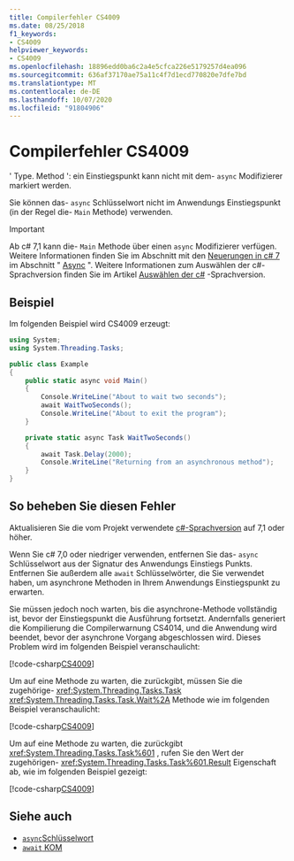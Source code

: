 ```yaml
---
title: Compilerfehler CS4009
ms.date: 08/25/2018
f1_keywords:
- CS4009
helpviewer_keywords:
- CS4009
ms.openlocfilehash: 18896edd0ba6c2a4e5cfca226e5179257d4ea096
ms.sourcegitcommit: 636af37170ae75a11c4f7d1ecd770820e7dfe7bd
ms.translationtype: MT
ms.contentlocale: de-DE
ms.lasthandoff: 10/07/2020
ms.locfileid: "91804906"
---
```

# <a name="compiler-error-cs4009"></a>Compilerfehler CS4009

' Type. Method ': ein Einstiegspunkt kann nicht mit dem- `async` Modifizierer markiert werden.

Sie können das- `async` Schlüsselwort nicht im Anwendungs Einstiegspunkt (in der Regel die- `Main` Methode) verwenden.

> [!IMPORTANT]
> Ab c# 7,1 kann die- `Main` Methode über einen `async` Modifizierer verfügen. Weitere Informationen finden Sie im Abschnitt mit den [Neuerungen in c# 7](../whats-new/csharp-7.md) im Abschnitt " [Async](../whats-new/csharp-7.md#async-main) ". Weitere Informationen zum Auswählen der c#-Sprachversion finden Sie im Artikel [Auswählen der c#](../language-reference/configure-language-version.md) -Sprachversion.

## <a name="example"></a>Beispiel

Im folgenden Beispiel wird CS4009 erzeugt:

```csharp
using System;
using System.Threading.Tasks;

public class Example
{
    public static async void Main()
    {
        Console.WriteLine("About to wait two seconds");
        await WaitTwoSeconds();
        Console.WriteLine("About to exit the program");
    }

    private static async Task WaitTwoSeconds()
    {
        await Task.Delay(2000);
        Console.WriteLine("Returning from an asynchronous method");
    }
}
```

## <a name="to-correct-this-error"></a>So beheben Sie diesen Fehler

Aktualisieren Sie die vom Projekt verwendete [c#-Sprachversion](../language-reference/configure-language-version.md) auf 7,1 oder höher.

Wenn Sie c# 7,0 oder niedriger verwenden, entfernen Sie das- `async` Schlüsselwort aus der Signatur des Anwendungs Einstiegs Punkts. Entfernen Sie außerdem alle `await` Schlüsselwörter, die Sie verwendet haben, um asynchrone Methoden in Ihrem Anwendungs Einstiegspunkt zu erwarten.

Sie müssen jedoch noch warten, bis die asynchrone-Methode vollständig ist, bevor der Einstiegspunkt die Ausführung fortsetzt. Andernfalls generiert die Kompilierung die Compilerwarnung CS4014, und die Anwendung wird beendet, bevor der asynchrone Vorgang abgeschlossen wird. Dieses Problem wird im folgenden Beispiel veranschaulicht:

[!code-csharp[CS4009](~/samples/snippets/csharp/misc/cs4009-1.cs)]

Um auf eine Methode zu warten, die zurückgibt, müssen Sie die zugehörige- <xref:System.Threading.Tasks.Task> <xref:System.Threading.Tasks.Task.Wait%2A> Methode wie im folgenden Beispiel veranschaulicht:

[!code-csharp[CS4009](~/samples/snippets/csharp/misc/cs4009-2.cs)]

Um auf eine Methode zu warten, die zurückgibt <xref:System.Threading.Tasks.Task%601> , rufen Sie den Wert der zugehörigen- <xref:System.Threading.Tasks.Task%601.Result> Eigenschaft ab, wie im folgenden Beispiel gezeigt:

[!code-csharp[CS4009](~/samples/snippets/csharp/misc/cs4009-3.cs)]

## <a name="see-also"></a>Siehe auch

- [`async`Schlüsselwort](../language-reference/keywords/async.md)
- [`await` KOM](../language-reference/operators/await.md)
